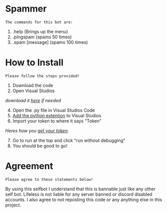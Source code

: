 # Spammer
	The commands for this bot are:
1. .help (Brings up the menu)
2. .pingspam (spams 50 times)
3. .spam [message] (spams 100 times)

# How to Install
	Please follow the steps provided!
1. Download the code
2. Open Visual Studios

*download it [here](https://code.visualstudio.com/download) if needed*

4. Open the .py file in Visual Studios Code
5. [Add the python extention](https://www.youtube.com/watch?v=vBrrOa_SJog) to Visual Studios
6. Import your token to where it says "Token"

*Heres how you [get your token](https://www.youtube.com/watch?v=YEgFvgg7ZPI).*

7. Go to run at the top and click "run without debugging"
8. You should be good to go!

#  Agreement
	Please agree to these statements below!
By using this selfbot I understand that this is bannable just like any other self bot. Lifeless is not liable for any server banned or discord disabled accounts.
I also agree to not reposting this code or any anything else in this project.
